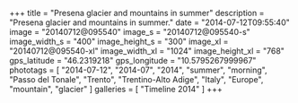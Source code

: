 +++
title = "Presena glacier and mountains in summer"
description = "Presena glacier and mountains in summer."
date = "2014-07-12T09:55:40"
image = "20140712@095540"
image_s = "20140712@095540-s"
image_width_s = "400"
image_height_s = "300"
image_xl = "20140712@095540-xl"
image_width_xl = "1024"
image_height_xl = "768"
gps_latitude = "46.2319218"
gps_longitude = "10.5795267999967"
phototags = [ "2014-07-12", "2014-07", "2014", "summer", "morning", "Passo del Tonale", "Trento", "Trentino-Alto Adige", "Italy", "Europe", "mountain", "glacier" ]
galleries = [ "Timeline 2014" ]
+++
